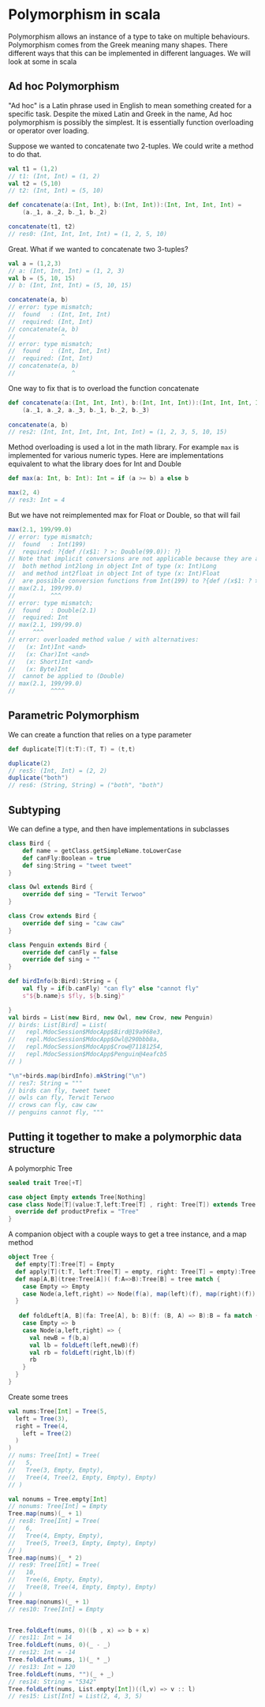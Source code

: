 # Polymorphism in scala

Polymorphism allows an instance of a type to take on multiple behaviours.
Polymorphism comes from the Greek meaning many shapes.
There different ways that this can be implemented in different languages.
We will look at some in scala

## Ad hoc Polymorphism

"Ad hoc" is a Latin phrase used in English to mean something created for a specific task. 
Despite the mixed Latin and Greek in the name, Ad hoc polymorphism is possibly the simplest.
It is essentially function overloading or operator over loading.

Suppose we wanted to concatenate two 2-tuples.
We could write a method to do that.

```scala
val t1 = (1,2)
// t1: (Int, Int) = (1, 2)
val t2 = (5,10)
// t2: (Int, Int) = (5, 10)

def concatenate(a:(Int, Int), b:(Int, Int)):(Int, Int, Int, Int) =
    (a._1, a._2, b._1, b._2)

concatenate(t1, t2)
// res0: (Int, Int, Int, Int) = (1, 2, 5, 10)
```
Great. What if we wanted to concatenate two 3-tuples?
```scala
val a = (1,2,3)
// a: (Int, Int, Int) = (1, 2, 3)
val b = (5, 10, 15)
// b: (Int, Int, Int) = (5, 10, 15)
```
```scala
concatenate(a, b)
// error: type mismatch;
//  found   : (Int, Int, Int)
//  required: (Int, Int)
// concatenate(a, b)
//             ^
// error: type mismatch;
//  found   : (Int, Int, Int)
//  required: (Int, Int)
// concatenate(a, b)
//                ^
```

One way to fix that is to overload the function concatenate

```scala
def concatenate(a:(Int, Int, Int), b:(Int, Int, Int)):(Int, Int, Int, Int, Int, Int) =
    (a._1, a._2, a._3, b._1, b._2, b._3)
    
concatenate(a, b)
// res2: (Int, Int, Int, Int, Int, Int) = (1, 2, 3, 5, 10, 15)
```
Method overloading is used a lot in the math library. 
For example `max` is implemented for various numeric types. 
Here are implementations equivalent to what the library does for Int and Double
```scala
def max(a: Int, b: Int): Int = if (a >= b) a else b

max(2, 4)
// res3: Int = 4
```
But we have not reimplemented max for Float or Double, so that will fail
```scala
max(2.1, 199/99.0)
// error: type mismatch;
//  found   : Int(199)
//  required: ?{def /(x$1: ? >: Double(99.0)): ?}
// Note that implicit conversions are not applicable because they are ambiguous:
//  both method int2long in object Int of type (x: Int)Long
//  and method int2float in object Int of type (x: Int)Float
//  are possible conversion functions from Int(199) to ?{def /(x$1: ? >: Double(99.0)): ?}
// max(2.1, 199/99.0)
//          ^^^
// error: type mismatch;
//  found   : Double(2.1)
//  required: Int
// max(2.1, 199/99.0)
//     ^^^
// error: overloaded method value / with alternatives:
//   (x: Int)Int <and>
//   (x: Char)Int <and>
//   (x: Short)Int <and>
//   (x: Byte)Int
//  cannot be applied to (Double)
// max(2.1, 199/99.0)
//          ^^^^
```

## Parametric Polymorphism

We can create a function that relies on a type parameter

```scala
def duplicate[T](t:T):(T, T) = (t,t)

duplicate(2)
// res5: (Int, Int) = (2, 2)
duplicate("both")
// res6: (String, String) = ("both", "both")
```

## Subtyping

We can define a type, and then have implementations in subclasses

```scala
class Bird {
    def name = getClass.getSimpleName.toLowerCase
    def canFly:Boolean = true
    def sing:String = "tweet tweet"
}

class Owl extends Bird {
    override def sing = "Terwit Terwoo"
}

class Crow extends Bird {
    override def sing = "caw caw"
}

class Penguin extends Bird {
    override def canFly = false
    override def sing = ""
}

def birdInfo(b:Bird):String = {
    val fly = if(b.canFly) "can fly" else "cannot fly"
    s"${b.name}s $fly, ${b.sing}" 

}
val birds = List(new Bird, new Owl, new Crow, new Penguin)
// birds: List[Bird] = List(
//   repl.MdocSession$MdocApp$Bird@19a968e3,
//   repl.MdocSession$MdocApp$Owl@290bbb8a,
//   repl.MdocSession$MdocApp$Crow@71181254,
//   repl.MdocSession$MdocApp$Penguin@4eafcb5
// )

"\n"+birds.map(birdInfo).mkString("\n")
// res7: String = """
// birds can fly, tweet tweet
// owls can fly, Terwit Terwoo
// crows can fly, caw caw
// penguins cannot fly, """
```

## Putting it together to make a polymorphic data structure

A polymorphic Tree
```scala
sealed trait Tree[+T]

case object Empty extends Tree[Nothing]
case class Node[T](value:T,left:Tree[T] , right: Tree[T]) extends Tree[T] {
  override def productPrefix = "Tree"
}
```
A companion object with a couple ways to get a tree instance, and a map method

```scala
object Tree {
  def empty[T]:Tree[T] = Empty
  def apply[T](t:T, left:Tree[T] = empty, right: Tree[T] = empty):Tree[T] = Node(t, left, right)
  def map[A,B](tree:Tree[A])( f:A=>B):Tree[B] = tree match {
    case Empty => Empty
    case Node(a,left,right) => Node(f(a), map(left)(f), map(right)(f))
  }
  
   def foldLeft[A, B](fa: Tree[A], b: B)(f: (B, A) => B):B = fa match {
    case Empty => b
    case Node(a,left,right) => {
      val newB = f(b,a)
      val lb = foldLeft(left,newB)(f)
      val rb = foldLeft(right,lb)(f)
      rb
    }
  }
}
```

Create some trees
```scala
val nums:Tree[Int] = Tree(5,
  left = Tree(3),
  right = Tree(4,
    left = Tree(2)
  )
)
// nums: Tree[Int] = Tree(
//   5,
//   Tree(3, Empty, Empty),
//   Tree(4, Tree(2, Empty, Empty), Empty)
// )

val nonums = Tree.empty[Int]
// nonums: Tree[Int] = Empty
Tree.map(nums)(_ + 1)
// res8: Tree[Int] = Tree(
//   6,
//   Tree(4, Empty, Empty),
//   Tree(5, Tree(3, Empty, Empty), Empty)
// )
Tree.map(nums)(_ * 2)
// res9: Tree[Int] = Tree(
//   10,
//   Tree(6, Empty, Empty),
//   Tree(8, Tree(4, Empty, Empty), Empty)
// )
Tree.map(nonums)(_ + 1)
// res10: Tree[Int] = Empty


Tree.foldLeft(nums, 0)((b , x) => b + x)
// res11: Int = 14
Tree.foldLeft(nums, 0)(_ - _)
// res12: Int = -14
Tree.foldLeft(nums, 1)(_ * _)
// res13: Int = 120
Tree.foldLeft(nums, "")(_ + _)
// res14: String = "5342"
Tree.foldLeft(nums, List.empty[Int])((l,v) => v :: l)
// res15: List[Int] = List(2, 4, 3, 5)
```
